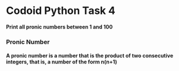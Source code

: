 # Codoid Python Task 4
<b>Print all pronic numbers between 1 and 100</b>

<h3>Pronic Number</h3>
<h4>A pronic number is a number that is the product of two consecutive integers, that is, a number of the form n(n+1)</h4>